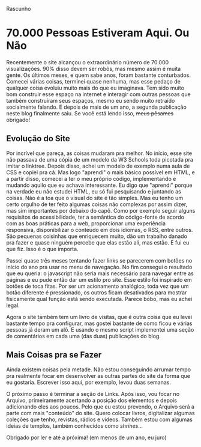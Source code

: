 Rascunho

<meta name="fediverse:creator" content="jefbecker@mastodon.social">

# 70.000 Pessoas Estiveram Aqui. Ou Não

Recentemente o site alcançou o extraordinário número de 70.000 visualizações. 90% disso devem ser robôs, mas mesmo assim é muita gente. Os últimos meses, e quem sabe anos, foram bastante conturbados. Comecei várias coisas, terminei quase nenhuma, mas esse pedaço de qualquer coisa evoluiu muito mais do que eu imaginava. Tem sido muito bom construir esse espaço na internet e interagir com outras pessoas que também construíram seus espaços, mesmo eu sendo muito retraído socialmente falando. E depois de mais de um ano, a segunda publicação neste blog finalmente saiu. Se você está lendo isso, ~~meus pêsames~~ obrigado!

## Evolução do Site

Por incrível que pareça, as coisas mudaram pra melhor. No início, esse site não passava de uma cópia de um modelo da W3 Schools toda picotada pra imitar o linktree. Depois disso, achei um modelo de exemplo numa aula de CSS e copiei pra cá. Mas logo "aprendi" o mais básico possível em HTML, e a partir disso, comecei a ter o meu próprio código, implementando e mudando aquilo que eu achava interessante. Eu digo que "aprendi" porque na verdade eu não estudei HTML, eu só fui pesquisando e juntando as coisas. Não é a toa que o visual do site é tão simples. Mas eu tenho um certo orgulho de ter feito algumas coisas não complexas por assim dizer, mas sim importantes por debaixo do capô. Como por exemplo seguir alguns requisitos de acessibilidade, ter a semântica do código-fonte de acordo com as boas práticas para a web, proporcionar uma experiência responsiva, disponibilizar o conteúdo em dois idiomas, o RSS, entre outros. São pequenas coisinhas que enriquecem muito, dão um trabalho danado pra fazer e quase ninguém percebe que elas estão ali, mas estão. E fui eu que fiz. Isso é o que importa.

Passei quase três meses tentando fazer links se parecerem com botões no início do ano pra usar no menu de navegação. No fim consegui o resultado que eu queria: o javascript não seria mais necessário para navegar entre as páginas e eu pude então dar um estilo pro site. Esse estilo foi inspirado em botões de toca fitas. Por ser um acionamento analógico, toda vez que um botão diferente é pressionado, os outros ficam desativados para mostrar fisicamente qual função está sendo executada. Parece bobo, mas eu achei legal.

Agora o site também tem um livro de visitas, que é outra coisa que eu levei bastante tempo pra configurar, mas gostei bastante de como ficou e várias pessoas já deram um alô. E usando o mesmo script implementei uma seção de comentários em cada uma (das duas) publicações do blog.

## Mais Coisas pra se Fazer

Ainda existem coisas pela metade. Não estou conseguindo arrumar tempo pra realmente focar em desenvolver as outras partes do site da forma que eu gostaria. Escrever isso aqui, por exemplo, levou duas semanas.

O próximo passo é terminar a seção de Links. Após isso, vou focar no Arquivo, primeiramente acertando a posição dos elementos e depois adicionando eles aos poucos. Pelo que eu estou prevendo, o Arquivo será a parte com mais "conteúdo" do site. Quero colocar livros, digitalizar algumas coleções que tenho, revistas, rádios e vídeos. Também estou com algumas ideias de templos, também conhecidos como _shrines_...

Obrigado por ler e até a próxima! (em menos de um ano, eu juro)
